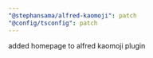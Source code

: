 ```yaml
---
"@stephansama/alfred-kaomoji": patch
"@config/tsconfig": patch
---
```


added homepage to alfred kaomoji plugin
